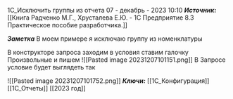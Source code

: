 
1С_Исключить группы из отчета
 07 - декабрь - 2023  10:10 
***Источник:*** [[Книга Радченко М.Г., Хрусталева Е.Ю. - 1С Предприятие 8.3 Практическое пособие разработчика.]]

***Заметка*** 
В моем примере я исключаю группу из номенклатуры

В конструкторе запроса заходим в условия
ставим галочку Произвольные и пишем
![[Pasted image 20231207101151.png]]
В Запросе условие будет выглядеть так

![[Pasted image 20231207101752.png]]
***Ключи:*** [[1С_Конфигурация]] [[1С_Отчеты]] [[2023 год]]